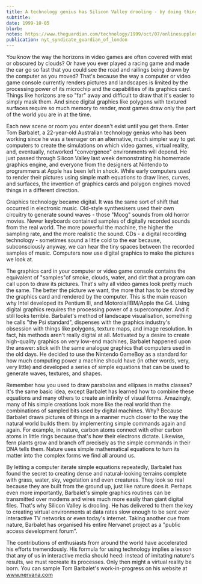 ```yaml
---
title: A technology genius has Silicon Valley drooling - by doing things the natural way
subtitle: 
date: 1999-10-05
blurb: 
notes: https://www.theguardian.com/technology/1999/oct/07/onlinesupplement17
publication: nyt_syndicate_guardian_of_london
---
```



You know the way the horizons in video games are often covered with mist or obscured by clouds? Or have you ever played a racing game and made the car go so fast that you could see the road and railings being drawn by the computer as you moved? That's because the way a computer or video game console currently renders pictures and landscapes is limited by the processing power of its microchip and the capabilities of its graphics card. Things like horizons are so "far" away and difficult to draw that it's easier to simply mask them. And since digital graphics like polygons with textured surfaces require so much memory to render, most games draw only the part of the world you are in at the time.

Each new scene or room you enter doesn't exist until you get there. Enter Tom Barbalet, a 22-year-old Australian technology genius who has been working since he was a teenager on an alternative, much simpler way to get computers to create the simulations on which video games, virtual reality, and, eventually, networked "convergence" environments will depend. He just passed through Silicon Valley last week demonstrating his homemade graphics engine, and everyone from the designers at Nintendo to programmers at Apple has been left in shock. While early computers used to render their pictures using simple math equations to draw lines, curves, and surfaces, the invention of graphics cards and polygon engines moved things in a different direction.

Graphics technology became digital. It was the same sort of shift that occurred in electronic music. Old-style synthesisers used their own circuitry to generate sound waves - those "Moog" sounds from old horror movies. Newer keyboards contained samples of digitally recorded sounds from the real world. The more powerful the machine, the higher the sampling rate, and the more realistic the sound. CDs - a digital recording technology - sometimes sound a little cold to the ear because, subconsciously anyway, we can hear the tiny spaces between the recorded samples of music. Computers now use digital graphics to make the pictures we look at.

The graphics card in your computer or video game console contains the equivalent of "samples"of smoke, clouds, water, and dirt that a program can call upon to draw its pictures. That's why all video games look pretty much the same. The better the picture we want, the more that has to be stored by the graphics card and rendered by the computer. This is the main reason why Intel developed its Pentium III, and Motorola/IBM/Apple the G4. Using digital graphics requires the processing power of a supercomputer. And it still looks terrible. Barbalet's method of landscape visualisation, something he calls "the Psi standard", dispenses with the graphics industry's obsession with things like polygons, texture maps, and image resolution. In fact, his methods aren't really digital at all. Motivated by a desire to create high-quality graphics on very low-end machines, Barbalet happened upon the answer: stick with the same analogue graphics that computers used in the old days. He decided to use the Nintendo GameBoy as a standard for how much computing power a machine should have (in other words, very, very little) and developed a series of simple equations that can be used to generate waves, textures, and shapes.

Remember how you used to draw parabolas and ellipses in maths classes? It's the same basic idea, except Barbalet has learned how to combine these equations and many others to create an infinity of visual forms. Amazingly, many of his simple creations look more like the real world than the combinations of sampled bits used by digital machines. Why? Because Barbalet draws pictures of things in a manner much closer to the way the natural world builds them: by implementing simple commands again and again. For example, in nature, carbon atoms connect with other carbon atoms in little rings because that's how their electrons dictate. Likewise, fern plants grow and branch off precisely as the simple commands in their DNA tells them. Nature uses simple mathematical equations to turn its matter into the complex forms we find all around us.

By letting a computer iterate simple equations repeatedly, Barbalet has found the secret to creating dense and natural-looking terrains complete with grass, water, sky, vegetation and even creatures. They look so real because they are built from the ground up, just like nature does it. Perhaps even more importantly, Barbalet's simple graphics routines can be transmitted over modems and wires much more easily than giant digital files. That's why Silicon Valley is drooling. He has delivered to them the key to creating virtual environments at data rates slow enough to be sent over interactive TV networks or even today's internet. Taking another cue from nature, Barbalet has organised his entire Nervanet project as a "public access development forum".

The contributions of enthusiasts from around the world have accelerated his efforts tremendously. His formula for using technology implies a lesson that any of us in interactive media should heed: instead of imitating nature's results, we must recreate its processes. Only then might a virtual reality be born. You can sample Tom Barbalet's work-in-progress on his website at www.nervana.com

